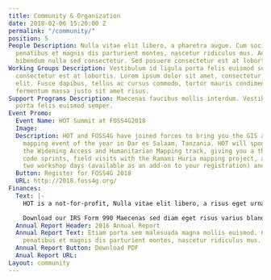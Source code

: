 ```yaml
---
title: Community & Organization
date: 2018-02-06 15:20:00 Z
permalink: "/community/"
position: 5
People Description: Nulla vitae elit libero, a pharetra augue. Cum sociis natoque
  penatibus et magnis dis parturient montes, nascetur ridiculus mus. Aenean lacinia
  bibendum nulla sed consectetur. Sed posuere consectetur est at lobortis.
Working Groups Description: Vestibulum id ligula porta felis euismod semper. Sed posuere
  consectetur est at lobortis. Lorem ipsum dolor sit amet, consectetur adipiscing
  elit. Fusce dapibus, tellus ac cursus commodo, tortor mauris condimentum nibh, ut
  fermentum massa justo sit amet risus.
Support Programs Description: Maecenas faucibus mollis interdum. Vestibulum id ligula
  porta felis euismod semper.
Event Promo:
  Event Name: HOT Summit at FOSS4G2018
  Image:
  Description: HOT and FOSS4G have joined forces to bring you the GIS and humanitarian
    mapping event of the year in Dar es Salaam, Tanzania. HOT will sponsor and lead
    the Widening Access and Humanitarian Mapping track, giving you a three-day summit,
    code sprints, field visits with the Ramani Huria mapping project, an optional
    two workshop days (available as an add-on to your registration) and much more!
  Button: Register for FOSS4G 2018
  URL: http://2018.foss4g.org/
Finances:
  Text: |-
    HOT is a not-for-profit, Nulla vitae elit libero, a risus eget urna mollis pharetra augue.

    Download our IRS Form 990 Maecenas sed diam eget risus varius blandit sit amet non magna. Nullam quis risus eget urna mollis ornare vel eu leo. financial statement Donec ullamcorper nulla non metus auctor fringilla IRS form 990.
  Annual Report Header: 2016 Annual Report
  Annual Report Text: Etiam porta sem malesuada magna mollis euismod. Cum sociis natoque
    penatibus et magnis dis parturient montes, nascetur ridiculus mus.
  Annual Report Button: Download PDF
  Anual Report URL:
Layout: community
---
```


